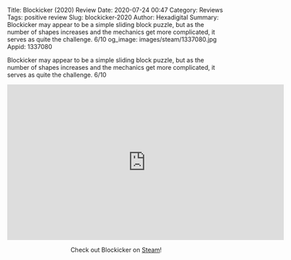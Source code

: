 Title: Blockicker (2020) Review
Date: 2020-07-24 00:47
Category: Reviews
Tags: positive review
Slug: blockicker-2020
Author: Hexadigital
Summary: Blockicker may appear to be a simple sliding block puzzle, but as the number of shapes increases and the mechanics get more complicated, it serves as quite the challenge. 6/10
og_image: images/steam/1337080.jpg
Appid: 1337080

Blockicker may appear to be a simple sliding block puzzle, but as the number of shapes increases and the mechanics get more complicated, it serves as quite the challenge. 6/10

<center><iframe src="https://www.youtube.com/embed/ssM-gqcD_DY?feature=oembed" allow="accelerometer; autoplay; encrypted-media; gyroscope; picture-in-picture" width="640" height="360" frameborder="0"></iframe>

Check out Blockicker on [Steam](https://store.steampowered.com/app/1337080/?curator_clanid=34633900)!</center>
